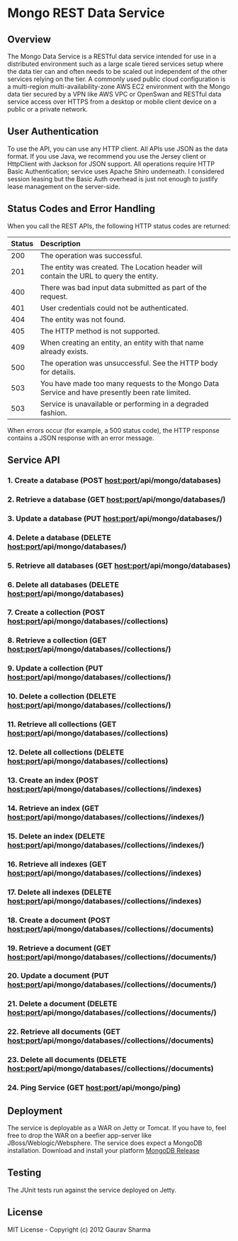 # Mongo REST Data Service

## Overview
The Mongo Data Service is a RESTful data service intended for use in a distributed environment such as a large scale tiered services setup where the data tier can and often needs to be scaled out independent of the other services relying on the tier. A commonly used public cloud configuration is a multi-region multi-availability-zone AWS EC2 environment with the Mongo data tier secured by a VPN like AWS VPC or OpenSwan and RESTful data service access over HTTPS from a desktop or mobile client device on a public or a private network.  


## User Authentication
To use the API, you can use any HTTP client. All APIs use JSON as the data format. If you use Java, we recommend you use the Jersey client or HttpClient with Jackson for JSON support. All operations require HTTP Basic Authentication; service uses Apache Shiro underneath. I considered session leasing but the Basic Auth overhead is just not enough to justify lease management on the server-side.  


## Status Codes and Error Handling
When you call the REST APIs, the following HTTP status codes are returned:  

| Status      | Description |  
|:------------|:------------|  
| 200         | The operation was successful.|  
| 201         | The entity was created. The Location header will contain the URL to query the entity.|  
| 400         | There was bad input data submitted as part of the request.|  
| 401         | User credentials could not be authenticated.|  
| 404         | The entity was not found.|  
| 405         | The HTTP method is not supported.|  
| 409         | When creating an entity, an entity with that name already exists.|  
| 500         | The operation was unsuccessful. See the HTTP body for details.|  
| 503         | You have made too many requests to the Mongo Data Service and have presently been rate limited.|  
| 503         | Service is unavailable or performing in a degraded fashion.|  

When errors occur (for example, a 500 status code), the HTTP response contains a JSON response with an error message.  


## Service API
### 1. Create a database (POST <host:port>/api/mongo/databases)

### 2. Retrieve a database (GET <host:port>/api/mongo/databases/<dbName>)

### 3. Update a database (PUT <host:port>/api/mongo/databases/<dbName>)

### 4. Delete a database (DELETE <host:port>/api/mongo/databases/<dbName>)

### 5. Retrieve all databases (GET <host:port>/api/mongo/databases)

### 6. Delete all databases (DELETE <host:port>/api/mongo/databases)

### 7. Create a collection (POST <host:port>/api/mongo/databases/<dbName>/collections)

### 8. Retrieve a collection (GET <host:port>/api/mongo/databases/<dbName>/collections/<collName>)

### 9. Update a collection (PUT <host:port>/api/mongo/databases/<dbName>/collections/<collName>)

### 10. Delete a collection (DELETE <host:port>/api/mongo/databases/<dbName>/collections/<collName>)

### 11. Retrieve all collections (GET <host:port>/api/mongo/databases/<dbName>/collections)

### 12. Delete all collections (DELETE <host:port>/api/mongo/databases/<dbName>/collections)

### 13. Create an index (POST <host:port>/api/mongo/databases/<dbName>/collections/<collName>/indexes)

### 14. Retrieve an index (GET <host:port>/api/mongo/databases/<dbName>/collections/<collName>/indexes/<index>)

### 15. Delete an index (DELETE <host:port>/api/mongo/databases/<dbName>/collections/<collName>/indexes/<index>)

### 16. Retrieve all indexes (GET <host:port>/api/mongo/databases/<dbName>/collections/<collName>/indexes)

### 17. Delete all indexes (DELETE <host:port>/api/mongo/databases/<dbName>/collections/<collName>/indexes)

### 18. Create a document (POST <host:port>/api/mongo/databases/<dbName>/collections/<collName>/documents)

### 19. Retrieve a document (GET <host:port>/api/mongo/databases/<dbName>/collections/<collName>/documents/<docName>)

### 20. Update a document (PUT <host:port>/api/mongo/databases/<dbName>/collections/<collName>/documents/<docName>)

### 21. Delete a document (DELETE <host:port>/api/mongo/databases/<dbName>/collections/<collName>/documents/<docName>)

### 22. Retrieve all documents (GET <host:port>/api/mongo/databases/<dbName>/collections/<collName>/documents)

### 23. Delete all documents (DELETE <host:port>/api/mongo/databases/<dbName>/collections/<collName>/documents)

### 24. Ping Service (GET <host:port>/api/mongo/ping)


## Deployment
The service is deployable as a WAR on Jetty or Tomcat. If you have to, feel free to drop the WAR on a beefier app-server like JBoss/Weblogic/Websphere. The service does expect a MongoDB installation. Download and install your platform [MongoDB Release](http://www.mongodb.org/downloads)  


## Testing
The JUnit tests run against the service deployed on Jetty.  


## License
MIT License - Copyright (c) 2012 Gaurav Sharma  
